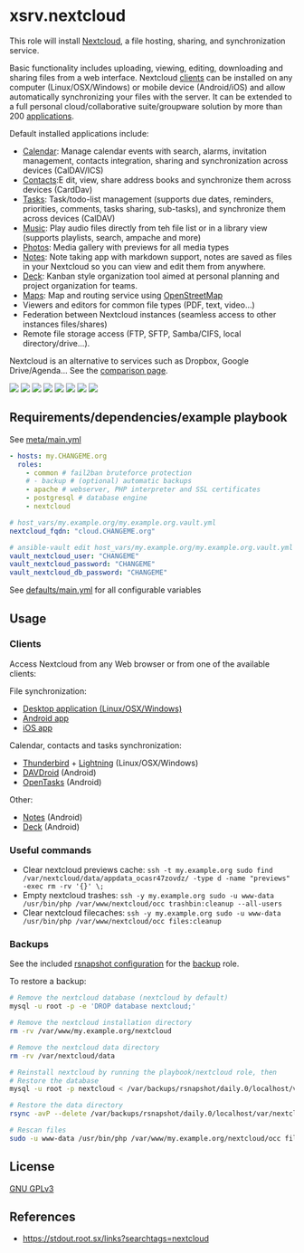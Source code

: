 # xsrv.nextcloud

This role will install [Nextcloud](https://en.wikipedia.org/wiki/Nextcloud), a file hosting, sharing, and synchronization service.

Basic functionality includes uploading, viewing, editing, downloading and sharing files from a web interface. Nextcloud [clients](#clients) can be installed on any computer (Linux/OSX/Windows) or mobile device (Android/iOS) and allow automatically synchronizing your files with the server. It can be extended to a full personal cloud/collaborative suite/groupware solution by more than 200 [applications](https://apps.nextcloud.com/).

Default installed applications include:

- [Calendar](https://apps.nextcloud.com/apps/calendar): Manage calendar events with search, alarms, invitation management, contacts integration, sharing and synchronization across devices (CalDAV/ICS)
- [Contacts](https://apps.nextcloud.com/apps/contacts):E dit, view, share address books and synchronize them across devices (CardDav)
- [Tasks](https://apps.nextcloud.com/apps/tasks): Task/todo-list management (supports due dates, reminders, priorities, comments, tasks sharing, sub-tasks), and synchronize them across devices (CalDAV)
- [Music](https://apps.nextcloud.com/apps/music): Play audio files directly from teh file list or in a library view (supports playlists, search, ampache and more)
- [Photos](https://github.com/nextcloud/photos): Media gallery with previews for all media types
- [Notes](https://apps.nextcloud.com/apps/notes): Note taking app with markdown support, notes are saved as files in your Nextcloud so you can view and edit them from anywhere.
- [Deck](https://apps.nextcloud.com/apps/deck): Kanban style organization tool aimed at personal planning and project organization for teams.
- [Maps](https://apps.nextcloud.com/apps/maps): Map and routing service using [OpenStreetMap](https://www.openstreetmap.org/)
- Viewers and editors for common file types (PDF, text, video...)
- Federation between Nextcloud instances (seamless access to other instances files/shares)
- Remote file storage access (FTP, SFTP, Samba/CIFS, local directory/drive...).

Nextcloud is an alternative to services such as Dropbox, Google Drive/Agenda... See the [comparison page](https://nextcloud.com/compare/).

[![](https://i.imgur.com/kQyXV9S.png)](https://i.imgur.com/nCXJMus.png)
[![](https://i.imgur.com/lXroRsI.png)](https://i.imgur.com/XlDrlS4.png)
[![](https://i.imgur.com/cCg6HgB.png)](https://i.imgur.com/iuWdvKG.png)
[![](https://i.imgur.com/URs7XH5.png)](https://i.imgur.com/V6CR3we.png)
[![](https://i.imgur.com/0ALCk1W.png)](https://i.imgur.com/qRYPBdU.png)
[![](https://i.imgur.com/PPVIb6V.png)](https://i.imgur.com/1YaT357.png)
[![](https://i.imgur.com/Co3DHUr.png)](https://i.imgur.com/Tu1lVHo.png)
[![](https://i.imgur.com/TJTvqtd.png)](https://i.imgur.com/ztI0rJz.png)

## Requirements/dependencies/example playbook

See [meta/main.yml](meta/main.yml)

```yaml
- hosts: my.CHANGEME.org
  roles:
    - common # fail2ban bruteforce protection
    # - backup # (optional) automatic backups
    - apache # webserver, PHP interpreter and SSL certificates
    - postgresql # database engine
    - nextcloud

# host_vars/my.example.org/my.example.org.vault.yml
nextcloud_fqdn: "cloud.CHANGEME.org"

# ansible-vault edit host_vars/my.example.org/my.example.org.vault.yml
vault_nextcloud_user: "CHANGEME"
vault_nextcloud_password: "CHANGEME"
vault_nextcloud_db_password: "CHANGEME"
```

See [defaults/main.yml](defaults/main.yml) for all configurable variables


Usage
-----

### Clients

Access Nextcloud from any Web browser or from one of the available clients:

File synchronization:
 * [Desktop application (Linux/OSX/Windows)](https://nextcloud.com/install/#install-clients)
 * [Android app](https://f-droid.org/repository/browse/?fdid=com.nextcloud.android)
 * [iOS app](https://itunes.apple.com/us/app/nextcloud/id1125420102)

Calendar, contacts and tasks synchronization:
 * [Thunderbird](https://www.mozilla.org/en-US/thunderbird/) + [Lightning](https://www.mozilla.org/en-US/projects/calendar/) (Linux/OSX/Windows)
 * [DAVDroid](https://f-droid.org/repository/browse/?fdid=at.bitfire.davdroid) (Android)
 * [OpenTasks](https://f-droid.org/repository/browse/?fdid=org.dmfs.tasks) (Android)

Other:
 * [Notes](https://f-droid.org/en/packages/it.niedermann.owncloud.notes/) (Android)
 * [Deck](https://f-droid.org/en/packages/it.niedermann.nextcloud.deck/) (Android)

### Useful commands

- Clear nextcloud previews cache: `ssh -t my.example.org sudo find /var/nextcloud/data/appdata_ocasr47zovdz/ -type d -name "previews" -exec rm -rv '{}' \;`
- Empty nextcloud trashes: `ssh -y my.example.org sudo -u www-data /usr/bin/php /var/www/nextcloud/occ trashbin:cleanup --all-users`
- Clear nextcloud filecaches: `ssh -y my.example.org sudo -u www-data /usr/bin/php /var/www/nextcloud/occ files:cleanup`

### Backups

See the included [rsnapshot configuration](templates/etc_rsnapshot.d_nextcloud.conf.j2) for the [backup](../backup/README.md) role.

To restore a backup:

```bash
# Remove the nextcloud database (nextcloud by default)
mysql -u root -p -e 'DROP database nextcloud;'

# Remove the nextcloud installation directory
rm -rv /var/www/my.example.org/nextcloud

# Remove the nextcloud data directory
rm -rv /var/nextcloud/data

# Reinstall nextcloud by running the playbook/nextcloud role, then
# Restore the database
mysql -u root -p nextcloud < /var/backups/rsnapshot/daily.0/localhost/var/backups/mysql/nextcloud/nextcloud.sql

# Restore the data directory
rsync -avP --delete /var/backups/rsnapshot/daily.0/localhost/var/nextcloud/data /var/nextcloud/

# Rescan files
sudo -u www-data /usr/bin/php /var/www/my.example.org/nextcloud/occ files:scan
```

License
-------

[GNU GPLv3](../../LICENSE)


References
----------

- https://stdout.root.sx/links?searchtags=nextcloud

